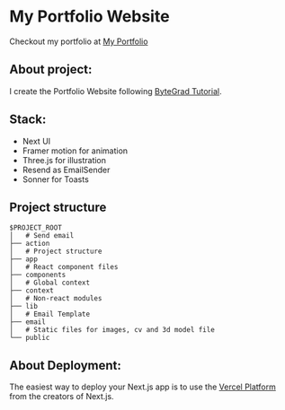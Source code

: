 # My Portfolio Website

Checkout my portfolio at [My Portfolio]()

## About project:

I create the Portfolio Website following [ByteGrad Tutorial](https://github.com/ByteGrad/portfolio-website). 

## Stack:

- Next UI
- Framer motion for animation
- Three.js for illustration
- Resend as EmailSender
- Sonner for Toasts

## Project structure

```
$PROJECT_ROOT
│   # Send email 
├── action
│   # Project structure
├── app
│   # React component files
├── components
│   # Global context
├── context
│   # Non-react modules
├── lib
│   # Email Template
├── email
│   # Static files for images, cv and 3d model file
└── public
```

## About Deployment:

The easiest way to deploy your Next.js app is to use the [Vercel Platform](https://vercel.com/new?utm_medium=default-template&filter=next.js&utm_source=create-next-app&utm_campaign=create-next-app-readme) from the creators of Next.js.
